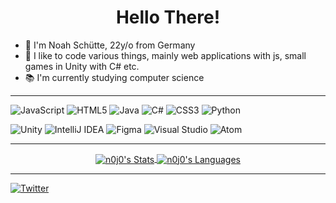 <h1 align="center">Hello There!</h1>

* 👀 I'm Noah Schütte, 22y/o from Germany
* 💾 I like to code various things, mainly web applications with js, small games in Unity with C# etc.
* 📚 I'm currently studying computer science

---

<img alt="JavaScript" src="https://img.shields.io/badge/javascript-%23323330.svg?style=for-the-badge&logo=javascript&logoColor=%23F7DF1E"/> <img alt="HTML5" src="https://img.shields.io/badge/html5-%23E34F26.svg?style=for-the-badge&logo=html5&logoColor=white"/> <img alt="Java" src="https://img.shields.io/badge/java-%23ED8B00.svg?style=for-the-badge&logo=java&logoColor=white"/>
<img alt="C#" src="https://img.shields.io/badge/c%23-%23239120.svg?style=for-the-badge&logo=c-sharp&logoColor=white"/>
<img alt="CSS3" src="https://img.shields.io/badge/css3-%231572B6.svg?style=for-the-badge&logo=css3&logoColor=white"/>
<img alt="Python" src="https://img.shields.io/badge/python-%2314354C.svg?style=for-the-badge&logo=python&logoColor=white"/>

<img alt="Unity" src="https://img.shields.io/badge/unity-%23000000.svg?style=for-the-badge&logo=unity&logoColor=white"/> <img alt="IntelliJ IDEA" src="https://img.shields.io/badge/IntelliJIDEA-000000.svg?style=for-the-badge&logo=intellij-idea&logoColor=white"/>
<img alt="Figma" src="https://img.shields.io/badge/figma-%23F24E1E.svg?style=for-the-badge&logo=figma&logoColor=white"/> <img alt="Visual Studio" src="https://img.shields.io/badge/VisualStudio-5C2D91.svg?style=for-the-badge&logo=visual-studio&logoColor=white"/>
<img alt="Atom" src="https://img.shields.io/badge/Atom-%2366595C.svg?style=for-the-badge&logo=atom&logoColor=white"/>

---

<div align="center">
  <a href="https://github.com/anuraghazra/github-readme-stats">
    <img align="center" src="https://github-readme-stats.vercel.app/api?username=n0j0games&show_icons=true&count_private=true&title_color=F9826C&icon_color=F9826C&text_color=DDD&bg_color=0D1117&border_radius=7&hide_border=true&custom_title=My%20Stats&line_height=27&" alt="n0j0's Stats" />
  </a>

  <a href="https://github.com/anuraghazra/github-readme-stats">
    <img align="center" src="https://github-readme-stats.vercel.app/api/top-langs/?username=n0j0games&title_color=F9826C&icon_color=F9826C&text_color=DDD&bg_color=0D1117&border_radius=7&custom_title=Top%20Languages&layout=compact&hide_border=true&langs_count=10&card_width=450&)" alt="n0j0's Languages"/>
  </a>
</div>
  
---
[<img alt="Twitter" src="https://img.shields.io/badge/Follow%20Me-%231DA1F2.svg?style=for-the-badge&logo=Twitter&logoColor=white"/>](https://twitter.com/_n0j0)

